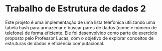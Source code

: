  
# Trabalho de Estrutura de dados 2

Este projeto é uma implementação de uma lista telefônica utilizando uma tabela hash para armazenar e buscar pares de dados (nome e número de telefone) de forma eficiente. Ele foi desenvolvido como parte do exercício proposto pelo Professor Lucas, com o objetivo de explorar conceitos de estruturas de dados e eficiência computacional.

